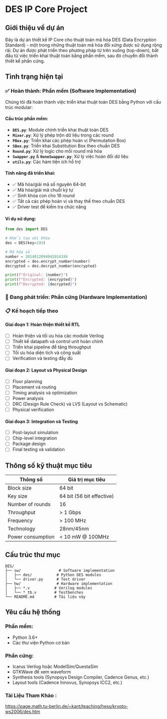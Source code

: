 # DES IP Core Project

## Giới thiệu về dự án

Đây là dự án thiết kế IP Core cho thuật toán mã hóa DES (Data Encryption Standard) - một trong những thuật toán mã hóa đối xứng được sử dụng rộng rãi. Dự án được phát triển theo phương pháp từ trên xuống (top-down), bắt đầu từ việc triển khai thuật toán bằng phần mềm, sau đó chuyển đổi thành thiết kế phần cứng.

## Tình trạng hiện tại

### ✅ Hoàn thành: Phần mềm (Software Implementation)

Chúng tôi đã hoàn thành việc triển khai thuật toán DES bằng Python với cấu trúc modular:

#### Cấu trúc phần mềm:
- **`DES.py`**: Module chính triển khai thuật toán DES
- **`Mixer.py`**: Xử lý phép trộn dữ liệu trong các round
- **`PBox.py`**: Triển khai các phép hoán vị (Permutation Box)
- **`SBox.py`**: Triển khai Substitution Box theo chuẩn DES
- **`Round.py`**: Xử lý logic cho mỗi round mã hóa
- **`Swapper.py`** & **`NoneSwapper.py`**: Xử lý việc hoán đổi dữ liệu
- **`utils.py`**: Các hàm tiện ích hỗ trợ

#### Tính năng đã triển khai:
- ✅ Mã hóa/giải mã số nguyên 64-bit
- ✅ Mã hóa/giải mã chuỗi ký tự
- ✅ Sinh khóa con cho 16 round
- ✅ Tất cả các phép hoán vị và thay thế theo chuẩn DES
- ✅ Driver test để kiểm tra chức năng

#### Ví dụ sử dụng:
```python
from des import DES

# Khởi tạo với khóa
des = DES(key=193)

# Mã hóa số
number = 2014812094041914194
encrypted = des.encrypt_number(number)
decrypted = des.decrypt_number(encrypted)

print(f"Original: {number}")
print(f"Encrypted: {encrypted}")
print(f"Decrypted: {decrypted}")
```

### 🚧 Đang phát triển: Phần cứng (Hardware Implementation)
### 📋 Kế hoạch tiếp theo

#### Giai đoạn 1: Hoàn thiện thiết kế RTL
- [ ] Hoàn thiện và tối ưu hóa các module Verilog
- [ ] Thiết kế datapath và control unit hoàn chỉnh
- [ ] Triển khai pipeline để tăng throughput
- [ ] Tối ưu hóa diện tích và công suất
- [ ] Verification và testing đầy đủ

#### Giai đoạn 2: Layout và Physical Design
- [ ] Floor planning
- [ ] Placement và routing
- [ ] Timing analysis và optimization
- [ ] Power analysis
- [ ] DRC (Design Rule Check) và LVS (Layout vs Schematic)
- [ ] Physical verification

#### Giai đoạn 3: Integration và Testing
- [ ] Post-layout simulation
- [ ] Chip-level integration
- [ ] Package design
- [ ] Final testing và validation

## Thông số kỹ thuật mục tiêu

| Thông số | Giá trị mục tiêu |
|----------|------------------|
| Block size | 64 bit |
| Key size | 64 bit (56 bit effective) |
| Number of rounds | 16 |
| Throughput | > 1 Gbps |
| Frequency | > 100 MHz |
| Technology | 28nm/45nm |
| Power consumption | < 10 mW @ 100MHz |

## Cấu trúc thư mục

```
DES/
├── sw/                 # Software implementation
│   ├── des/           # Python DES modules
│   └── driver.py      # Test driver
├── hw/                # Hardware implementation
│   ├── *.v           # Verilog modules
│   └── *_tb.v        # Testbenches
└── README.md         # Tài liệu này
```

## Yêu cầu hệ thống

### Phần mềm:
- Python 3.6+
- Các thư viện Python cơ bản

### Phần cứng:
- Icarus Verilog hoặc ModelSim/QuestaSim
- GTKWave để xem waveform
- Synthesis tools (Synopsys Design Compiler, Cadence Genus, etc.)
- Layout tools (Cadence Innovus, Synopsys ICC2, etc.)

### Tài Liệu Tham Khảo : 
https://page.math.tu-berlin.de/~kant/teaching/hess/krypto-ws2006/des.htm
